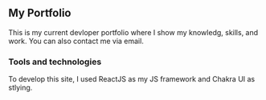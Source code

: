## My Portfolio

This is my current devloper portfolio where I show my knowledg, skills, and work. You can also contact me via email. 

### Tools and technologies
To develop this site, I used ReactJS as my JS framework and Chakra UI as stlying. 
